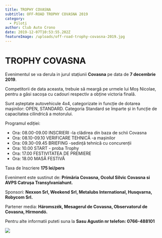 ```yaml
---
title: TROPHY COVASNA
subtitle: OFF-ROAD TROPHY COVASNA 2019
category:
  - Piloti
author: Club Auto Crono
date: 2019-12-07T10:53:55.202Z
featureImage: /uploads/off-road-trophy-covasna-2019.jpg
---
```

# TROPHY COVASNA

Evenimentul se va derula in jurul stațiunii **Covasna** pe data de **7 decembrie 2019**.

Competitorii de data aceasta, trebuie să meargă pe urmele lui Moș Nicolae, pentru a găsi sacoșa cu cadouri respectiv a obține victoria finală.

Sunt așteptate autovehicule 4x4, categorizate in funcție de dotarea mașinilor: OPEN, STANDARD. Categoria Standard se împarte și in funcție de capacitatea cilindrică a motorului.

Programul ediției:

* Ora: 08.00-09.00 INSCRIERI -la clădirea din baza de schii Covasna
* Ora: 08.10-09.10 VERIFICARE TEHNICĂ -a mașinilor
* Ora: 09.30-09.45 BRIEFING -sedință tehnică cu concurenții
* Ora: 10.00 START - proba Trophy
* Ora: 17.00 FESTIVITATEA DE PREMIERE
* Ora: 18.00 MASĂ FESTIVĂ

Taxa de înscriere **175 lei/pers**

Eveniment este sustinut de: **Primăria Covasna, Ocolul Silvic Covasna si AVPS Catrușa Transylvaniahunt.**

Sponsori: **Nexxon Srl, Weekend Srl, Metalubs International, Husqvarna, Robycom Srl.**

Partener media: **Háromszék, Mesagerul de Covasna, Observatorul de Covasna, Hirmondó.**

Pentru alte informatii puteti suna la **Sasu Agustin nr telefon: 0766-488101**

![](/uploads/off-road-trophy-covasna-2019.jpg)
